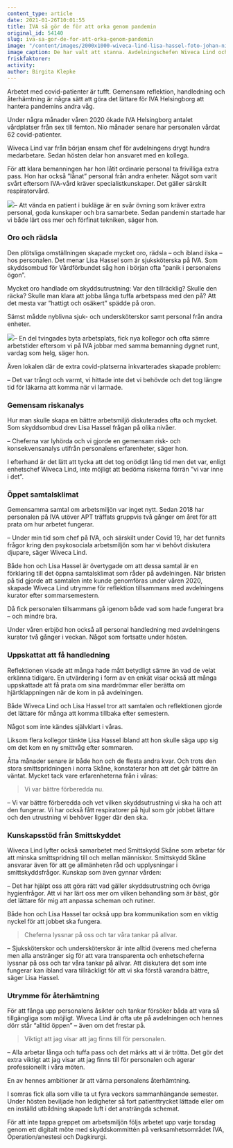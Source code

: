 ```yaml
---
content_type: article
date: 2021-01-26T10:01:55
title: IVA så gör de för att orka genom pandemin
original_id: 54140
slug: iva-sa-gor-de-for-att-orka-genom-pandemin
image: "/content/images/2000x1000-wiveca-lind-lisa-hassel-foto-johan-nilsson-tt.jpg"
image_caption: De har valt att stanna. Avdelningschefen Wiveca Lind och skyddsombudet Lisa Hassel på IVA i Helsingborg har samarbetat genom hela pandemin för att skapa en rimlig arbetsmiljö för personalen.
friskfaktorer:
activity:
author: Birgita Klepke
---
```


Arbetet med covid-patienter är tufft. Gemensam reflektion, handledning och återhämtning är några sätt att göra det lättare för IVA Helsingborg att hantera pandemins andra våg.

Under några månader våren 2020 ökade IVA Helsingborg antalet vårdplatser från sex till femton. Nio månader senare har personalen vårdat 62 covid-patienter.

Wiveca Lind var från början ensam chef för avdelningens drygt hundra medarbetare. Sedan hösten delar hon ansvaret med en kollega.

För att klara bemanningen har hon låtit ordinarie personal ta frivilliga extra pass. Hon har också ”lånat” personal från andra enheter. Något som varit svårt eftersom IVA-vård kräver specialistkunskaper. Det gäller särskilt respiratorvård.

[![](https://www.suntarbetsliv.se/wp-content/uploads/2021/01/200x220-wiveca-lind-foto-johan-nilsson-tt.jpg)](https://www.suntarbetsliv.se/wp-content/uploads/2021/01/200x220-wiveca-lind-foto-johan-nilsson-tt.jpg)– Att vända en patient i bukläge är en svår övning som kräver extra personal, goda kunskaper och bra samarbete. Sedan pandemin startade har vi både lärt oss mer och förfinat tekniken, säger hon.

### Oro och rädsla

Den plötsliga omställningen skapade mycket oro, rädsla – och ibland ilska – hos personalen. Det menar Lisa Hassel som är sjuksköterska på IVA. Som skyddsombud för Vårdförbundet såg hon i början ofta ”panik i personalens ögon”.

Mycket oro handlade om skyddsutrustning: Var den tillräcklig? Skulle den räcka? Skulle man klara att jobba långa tuffa arbetspass med den på? Att det mesta var ”hattigt och osäkert” spädde på oron.

Sämst mådde nyblivna sjuk- och undersköterskor samt personal från andra enheter.

[![](https://www.suntarbetsliv.se/wp-content/uploads/2021/01/200x220-lisa-hassel-foto-johan-nilsson-tt.jpg)](https://www.suntarbetsliv.se/wp-content/uploads/2021/01/200x220-lisa-hassel-foto-johan-nilsson-tt.jpg)– En del tvingades byta arbetsplats, fick nya kollegor och ofta sämre arbetstider eftersom vi på IVA jobbar med samma bemanning dygnet runt, vardag som helg, säger hon.

Även lokalen där de extra covid-platserna inkvarterades skapade problem:

– Det var trångt och varmt, vi hittade inte det vi behövde och det tog längre tid för läkarna att komma när vi larmade.

### Gemensam riskanalys

Hur man skulle skapa en bättre arbetsmiljö diskuterades ofta och mycket. Som skyddsombud drev Lisa Hassel frågan på olika nivåer.

– Cheferna var lyhörda och vi gjorde en gemensam risk- och konsekvensanalys utifrån personalens erfarenheter, säger hon.

I efterhand är det lätt att tycka att det tog onödigt lång tid men det var, enligt enhetschef Wiveca Lind, inte möjligt att bedöma riskerna förrän ”vi var inne i det”.

### Öppet samtalsklimat

Gemensamma samtal om arbetsmiljön var inget nytt. Sedan 2018 har personalen på IVA utöver APT träffats gruppvis två gånger om året för att prata om hur arbetet fungerar.

– Under min tid som chef på IVA, och särskilt under Covid 19, har det funnits frågor kring den psykosociala arbetsmiljön som har vi behövt diskutera djupare, säger Wiveca Lind.

Både hon och Lisa Hassel är övertygade om att dessa samtal är en förklaring till det öppna samtalsklimat som råder på avdelningen. När bristen på tid gjorde att samtalen inte kunde genomföras under våren 2020, skapade Wiveca Lind utrymme för reflektion tillsammans med avdelningens kurator efter sommarsemestern.

Då fick personalen tillsammans gå igenom både vad som hade fungerat bra – och mindre bra.

Under våren erbjöd hon också all personal handledning med avdelningens kurator två gånger i veckan. Något som fortsatte under hösten.

### Uppskattat att få handledning

Reflektionen visade att många hade mått betydligt sämre än vad de velat erkänna tidigare. En utvärdering i form av en enkät visar också att många uppskattade att få prata om sina mardrömmar eller berätta om hjärtklappningen när de kom in på avdelningen.

Både Wiveca Lind och Lisa Hassel tror att samtalen och reflektionen gjorde det lättare för många att komma tillbaka efter semestern.

Något som inte kändes självklart i våras.

Liksom flera kollegor tänkte Lisa Hassel ibland att hon skulle säga upp sig om det kom en ny smittvåg efter sommaren.

Åtta månader senare är både hon och de flesta andra kvar. Och trots den stora smittspridningen i norra Skåne, konstaterar hon att det går bättre än väntat. Mycket tack vare erfarenheterna från i våras:

> Vi var bättre förberedda nu.

– Vi var bättre förberedda och vet vilken skyddsutrustning vi ska ha och att den fungerar. Vi har också fått respiratorer på hjul som gör jobbet lättare och den utrustning vi behöver ligger där den ska.

### Kunskapsstöd från Smittskyddet

Wiveca Lind lyfter också samarbetet med Smittskydd Skåne som arbetar för att minska smittspridning till och mellan människor. Smittskydd Skåne ansvarar även för att ge allmänheten råd och upplysningar i smittskyddsfrågor. Kunskap som även gynnar vården:

– Det har hjälpt oss att göra rätt vad gäller skyddsutrustning och övriga hygienfrågor. Att vi har lärt oss mer om vilken behandling som är bäst, gör det lättare för mig att anpassa scheman och rutiner.

Både hon och Lisa Hassel tar också upp bra kommunikation som en viktig nyckel för att jobbet ska fungera.

> Cheferna lyssnar på oss och tar våra tankar på allvar.

– Sjuksköterskor och undersköterskor är inte alltid överens med cheferna men alla anstränger sig för att vara transparenta och enhetscheferna lyssnar på oss och tar våra tankar på allvar. Att diskutera det som inte fungerar kan ibland vara tillräckligt för att vi ska förstå varandra bättre, säger Lisa Hassel.

### Utrymme för återhämtning

För att fånga upp personalens åsikter och tankar försöker båda att vara så tillgängliga som möjligt. Wiveca Lind är ofta ute på avdelningen och hennes dörr står “alltid öppen” – även om det frestar på.

> Viktigt att jag visar att jag finns till för personalen.

– Alla arbetar långa och tuffa pass och det märks att vi är trötta. Det gör det extra viktigt att jag visar att jag finns till för personalen och agerar professionellt i våra möten.

En av hennes ambitioner är att värna personalens återhämtning.

I somras fick alla som ville ta ut fyra veckors sammanhängande semester. Under hösten beviljade hon ledigheter så fort patienttrycket lättade eller om en inställd utbildning skapade luft i det ansträngda schemat.

För att inte tappa greppet om arbetsmiljön följs arbetet upp varje torsdag genom ett digitalt möte med skyddskommittén på verksamhetsområdet IVA, Operation/anestesi och Dagkirurgi.
